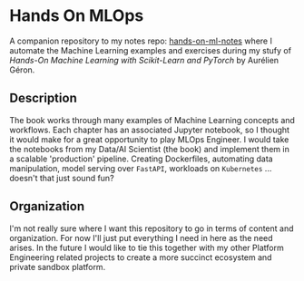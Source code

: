 # Hands On MLOps

A companion repository to my notes repo: [hands-on-ml-notes](https://github.com/Sean-Michael/hands-on-ml-notes) where I automate the Machine Learning examples and exercises during my stufy of *Hands-On Machine Learning with Scikit-Learn and PyTorch* by Aurélien Géron.

## Description

The book works through many examples of Machine Learning concepts and workflows. Each chapter has an associated Jupyter notebook, so I thought it would make for a great opportunity to play MLOps Engineer. I would take the notebooks from my Data/AI Scientist (the book) and implement them in a scalable 'production' pipeline. Creating Dockerfiles, automating data manipulation, model serving over `FastAPI`, workloads on `Kubernetes` ... doesn't that just sound fun?

## Organization

I'm not really sure where I want this repository to go in terms of content and organization. For now I'll just put everything I need in here as the need arises. In the future I would like to tie this together with my other Platform Engineering related projects to create a more succinct ecosystem and private sandbox platform.
